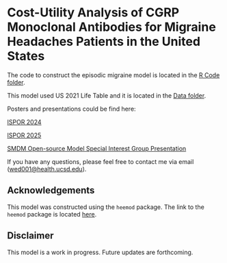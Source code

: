 # Cost-Utility Analysis of CGRP Monoclonal Antibodies for Migraine Headaches Patients in the United States

The code to construct the episodic migraine model is located in the [R Code folder](https://github.com/yarieldong/CGRP_CUA/tree/main/R%20Code).

This model used US 2021 Life Table and it is located in the [Data folder](https://github.com/yarieldong/CGRP_CUA/tree/main/Data).

Posters and presentations could be find here:

[ISPOR 2024](ISPOR24_Dong_EE302_POSTER.pdf)

[ISPOR 2025](ISPOR25_DONG_EE415_POSTER.pdf)

[SMDM Open-source Model Special Interest Group Presentation](SMDM_SIG_Presentation.pdf)

If you have any questions, please feel free to contact me via email (wed001@health.ucsd.edu).


## Acknowledgements
This model was constructed using the `heemod` package. The link to the `heemod` package is located [here](https://CRAN.R-project.org/package=heemod).

## Disclaimer
This model is a work in progress. Future updates are forthcoming.
